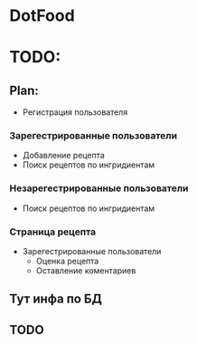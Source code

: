 # DotFood

# TODO:

## Plan:

- Регистрация пользователя
### Зарегестрированные пользователи
  - Добавление рецепта
  - Поиск рецептов по ингридиентам

### Незарегестрированные пользователи
- Поиск рецептов по ингридиентам

### Страница рецепта
- Зарегестрированные пользователи
  - Оценка рецепта 
  - Оставление коментариев

## Тут инфа по БД
## TODO
